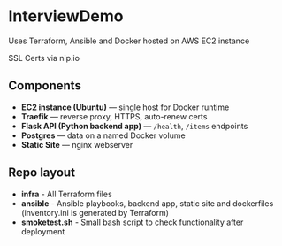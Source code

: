 # InterviewDemo
Uses Terraform, Ansible and Docker hosted on AWS EC2 instance

SSL Certs via nip.io

## Components
- **EC2 instance (Ubuntu)** — single host for Docker runtime
- **Traefik** — reverse proxy, HTTPS, auto-renew certs  
- **Flask API (Python backend app)** — `/health`, `/items` endpoints  
- **Postgres** — data on a named Docker volume 
- **Static Site** — nginx webserver

## Repo layout
- **infra** - All Terraform files
- **ansible** - Ansible playbooks, backend app, static site and dockerfiles (inventory.ini is generated by Terraform)
- **smoketest.sh** - Small bash script to check functionality after deployment
